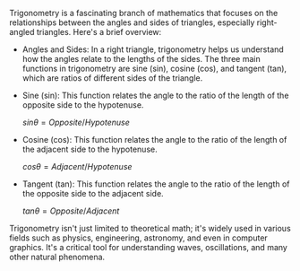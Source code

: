 Trigonometry is a fascinating branch of mathematics that focuses on the 
relationships between the angles and sides of triangles, especially 
right-angled triangles. Here's a brief overview:
- Angles and Sides: In a right triangle, trigonometry helps us understand how the angles 
  relate to the lengths of the sides. The three main functions in trigonometry are sine (sin),
  cosine (cos), and tangent (tan), which are ratios of different sides of the triangle.
- Sine (sin): This function relates the angle to the ratio of the length of the opposite side 
  to the hypotenuse.

  $sin θ = Opposite/Hypotenuse$
  
- Cosine (cos): This function relates the angle to the ratio of the length of the adjacent 
  side to the hypotenuse.

  $cos θ = Adjacent/Hypotenuse$
  
- Tangent (tan): This function relates the angle to the ratio of the length of the opposite 
  side to the adjacent side.

  $tan θ = Opposite/Adjacent$

Trigonometry isn't just limited to theoretical math; it's widely used in various fields such as physics, engineering, astronomy, and even in computer graphics. It's a critical tool for understanding waves, oscillations, and many other natural phenomena.
